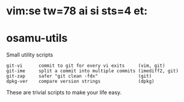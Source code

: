 # vim:se tw=78 ai si sts=4 et: 
# osamu-utils

Small utility scripts

    git-vi      commit to git for every vi exits     (vim, git)
    git-ime     split a commit into multiple commits (imediff2, git)
    git-zap     safer "git clean -fdx"               (git)
    dpkg-ver    compare version strings              (dpkg)

These are trivial scripts to make your life easy.

